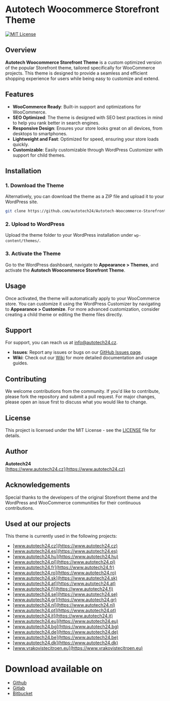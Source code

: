 # Autotech Woocommerce Storefront Theme

[![MIT License](https://img.shields.io/badge/license-MIT-blue.svg)](https://opensource.org/licenses/MIT)

## Overview

**Autotech Woocommerce Storefront Theme** is a custom optimized version of the popular Storefront theme, tailored specifically for WooCommerce projects. This theme is designed to provide a seamless and efficient shopping experience for users while being easy to customize and extend.

## Features

- **WooCommerce Ready**: Built-in support and optimizations for WooCommerce.
- **SEO Optimized**: The theme is designed with SEO best practices in mind to help you rank better in search engines.
- **Responsive Design**: Ensures your store looks great on all devices, from desktops to smartphones.
- **Lightweight and Fast**: Optimized for speed, ensuring your store loads quickly.
- **Customizable**: Easily customizable through WordPress Customizer with support for child themes.

## Installation

### 1. Download the Theme
Alternatively, you can download the theme as a ZIP file and upload it to your WordPress site.

```bash
git clone https://github.com/autotech24/Autotech-Woocommerce-Storefront-Theme.git
```

### 2. Upload to WordPress
Upload the theme folder to your WordPress installation under `wp-content/themes/`.

### 3. Activate the Theme
Go to the WordPress dashboard, navigate to **Appearance > Themes**, and activate the **Autotech Woocommerce Storefront Theme**.

## Usage

Once activated, the theme will automatically apply to your WooCommerce store. You can customize it using the WordPress Customizer by navigating to **Appearance > Customize**. For more advanced customization, consider creating a child theme or editing the theme files directly.

## Support

For support, you can reach us at [info@autotech24.cz](mailto:info@autotech24.cz).

- **Issues**: Report any issues or bugs on our [GitHub Issues page](https://github.com/autotech24/Autotech-Woocommerce-Storefront-Theme/issues).
- **Wiki**: Check out our [Wiki](https://github.com/autotech24/Autotech-Woocommerce-Storefront-Theme/wiki) for more detailed documentation and usage guides.

## Contributing

We welcome contributions from the community. If you'd like to contribute, please fork the repository and submit a pull request. For major changes, please open an issue first to discuss what you would like to change.

## License

This project is licensed under the MIT License - see the [LICENSE](https://github.com/autotech24/Autotech-Woocommerce-Storefront-Theme/blob/master/LICENSE) file for details.

## Author

**Autotech24**  
[https://www.autotech24.cz](https://www.autotech24.cz)

## Acknowledgements

Special thanks to the developers of the original Storefront theme and the WordPress and WooCommerce communities for their continuous contributions.

## Used at our projects

This theme is currently used in the following projects:

- [www.autotech24.cz](https://www.autotech24.cz)
- [www.autotech24.es](https://www.autotech24.es)
- [www.autotech24.hu](https://www.autotech24.hu)
- [www.autotech24.pl](https://www.autotech24.pl)
- [www.autotech24.fr](https://www.autotech24.fr)
- [www.autotech24.ro](https://www.autotech24.ro)
- [www.autotech24.sk](https://www.autotech24.sk)
- [www.autotech24.at](https://www.autotech24.at)
- [www.autotech24.fi](https://www.autotech24.fi)
- [www.autotech24.se](https://www.autotech24.se)
- [www.autotech24.gr](https://www.autotech24.gr)
- [www.autotech24.nl](https://www.autotech24.nl)
- [www.autotech24.pt](https://www.autotech24.pt)
- [www.autotech24.it](https://www.autotech24.it)
- [www.autotech24.eu](https://www.autotech24.eu)
- [www.autotech24.bg](https://www.autotech24.bg)
- [www.autotech24.de](https://www.autotech24.de)
- [www.autotech24.be](https://www.autotech24.be)
- [www.autotech24.dk](https://www.autotech24.dk)
- [www.vrakovistecitroen.eu](https://www.vrakovistecitroen.eu)

# Download available on
- [Github](https://github.com/autotech24/Autotech-Woocommerce-Storefront-Theme)
- [Gitlab](https://gitlab.com/autotech241/autotech-woocommerce-storefront-theme)
- [Bitbucket](https://bitbucket.org/autotech24/autotech-woocommerce-storefront-theme/src/master/)